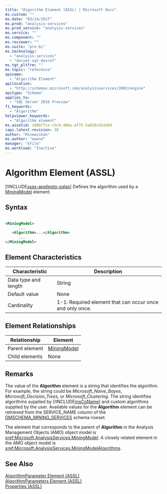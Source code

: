 ```yaml
---
title: "Algorithm Element (ASSL) | Microsoft Docs"
ms.custom: ""
ms.date: "03/14/2017"
ms.prod: "analysis-services"
ms.prod_service: "analysis-services"
ms.service: ""
ms.component: ""
ms.reviewer: ""
ms.suite: "pro-bi"
ms.technology: 
  - "analysis-services"
  - "docset-sql-devref"
ms.tgt_pltfrm: ""
ms.topic: "reference"
apiname: 
  - "Algorithm Element"
apilocation: 
  - "http://schemas.microsoft.com/analysisservices/2003/engine"
apitype: "Schema"
applies_to: 
  - "SQL Server 2016 Preview"
f1_keywords: 
  - "Algorithm"
helpviewer_keywords: 
  - "Algorithm element"
ms.assetid: 188bf7ce-c5c9-406a-af75-5a026c92a569
caps.latest.revision: 38
author: "Minewiskan"
ms.author: "owend"
manager: "kfile"
ms.workload: "Inactive"
---
```

# Algorithm Element (ASSL)
[!INCLUDE[ssas-appliesto-sqlas](../../../includes/ssas-appliesto-sqlas.md)]
  Defines the algorithm used by a [MiningModel](../../../analysis-services/scripting/objects/miningmodel-element-assl.md) element.  
  
## Syntax  
  
```xml  
  
<MiningModel>  
      ...  
   <Algorithm>...</Algorithm>  
      ...  
</MiningModel>  
```  
  
## Element Characteristics  
  
|Characteristic|Description|  
|--------------------|-----------------|  
|Data type and length|String|  
|Default value|None|  
|Cardinality|1-1: Required element that can occur once and only once.|  
  
## Element Relationships  
  
|Relationship|Element|  
|------------------|-------------|  
|Parent element|[MiningModel](../../../analysis-services/scripting/objects/miningmodel-element-assl.md)|  
|Child elements|None|  
  
## Remarks  
 The value of the **Algorithm** element is a string that identifies the algorithm. For example, the string could be *Microsoft_Naive_Bayes*, *Microsoft_Decision_Trees*, or *Microsoft_Clustering.* The string identifies algorithms supplied by [!INCLUDE[msCoName](../../../includes/msconame-md.md)] and custom algorithms supplied by the user. Available values for the **Algorithm** element can be retrieved from the SERVICE_NAME column of the [DMSCHEMA_MINING_SERVICES](../../../analysis-services/schema-rowsets/data-mining/dmschema-mining-services-rowset.md) schema rowset.  
  
 The element that corresponds to the parent of **Algorithm** in the Analysis Management Objects (AMO) object model is <xref:Microsoft.AnalysisServices.MiningModel>. A closely related element in the AMO object model is <xref:Microsoft.AnalysisServices.MiningModelAlgorithms>.  
  
## See Also  
 [AlgorithmParameter Element &#40;ASSL&#41;](../../../analysis-services/scripting/objects/algorithmparameter-element-assl.md)   
 [AlgorithmParameters Element &#40;ASSL&#41;](../../../analysis-services/scripting/collections/algorithmparameters-element-assl.md)   
 [Properties &#40;ASSL&#41;](../../../analysis-services/scripting/properties/properties-assl.md)  
  
  
